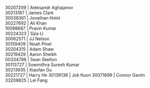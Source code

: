 30207209 | Aleksandr Aghajanov  
30213187 | James Clark  
30038361 | Jonathan Holst  
30227692 | Ali Khan  
10098687 | Pravin Kumar  
30224323 | Sijia Li  
30062571 | JJ Nelson  
30159409 | Noah Pinel  
30204315 | Adam Shaw  
30219429 | Aaron Sheikh  
00334798 | Sean Skelton  
30113727 | Sowmithra Suresh Kumar  
30213935 | Xiaofan Gu   
30221727 | Harry He 
30139136 | Jok Kuon 
30071699 | Connor Gavlin    
33208825 | Lei Fang
